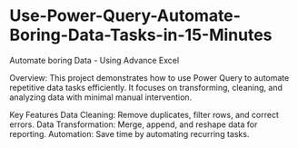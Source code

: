 # Use-Power-Query-Automate-Boring-Data-Tasks-in-15-Minutes
Automate boring Data - Using Advance Excel

Overview:
This project demonstrates how to use Power Query to automate repetitive data tasks efficiently. It focuses on transforming, cleaning, and analyzing data with minimal manual intervention.

Key Features
Data Cleaning: Remove duplicates, filter rows, and correct errors.
Data Transformation: Merge, append, and reshape data for reporting.
Automation: Save time by automating recurring tasks.
